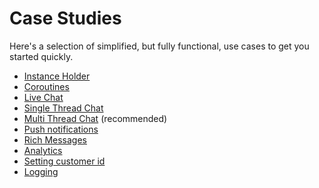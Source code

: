 # Case Studies

Here's a selection of simplified, but fully functional, use cases to get you started quickly.

- [Instance Holder](cs-instance-holder.md)
- [Coroutines](cs-coroutines.md)
- [Live Chat](cs-live-chat.md)
- [Single Thread Chat](cs-single-thread.md)
- [Multi Thread Chat](cs-multi-thread.md) (recommended)
- [Push notifications](cs-push-notifications.md)
- [Rich Messages](cs-rich-messages.md)
- [Analytics](cs-analytics.md)
- [Setting customer id](cs-customer-id.md)
- [Logging](cs-logging.md)
